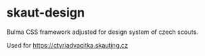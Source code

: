 # skaut-design

Bulma CSS framework adjusted for design system of czech scouts.

Used for https://ctyriadvacitka.skauting.cz
